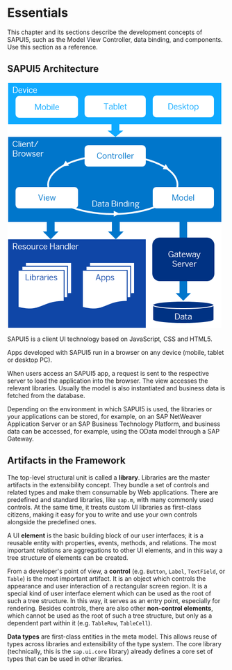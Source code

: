 <!-- loioec699e0817fb46a0817b0fa276a249f8 -->

# Essentials

This chapter and its sections describe the development concepts of SAPUI5, such as the Model View Controller, data binding, and components. Use this section as a reference.



<a name="loioec699e0817fb46a0817b0fa276a249f8__section_jdv_3zg_yz"/>

## SAPUI5 Architecture

![SAPUI5 Architecture Overview](images/SAPUI5_Architecture_Overview_99b4be7.png)

SAPUI5 is a client UI technology based on JavaScript, CSS and HTML5.

Apps developed with SAPUI5 run in a browser on any device \(mobile, tablet or desktop PC\).

When users access an SAPUI5 app, a request is sent to the respective server to load the application into the browser. The view accesses the relevant libraries. Usually the model is also instantiated and business data is fetched from the database.

Depending on the environment in which SAPUI5 is used, the libraries or your applications can be stored, for example, on an SAP NetWeaver Application Server or an SAP Business Technology Platform, and business data can be accessed, for example, using the OData model through a SAP Gateway.



## Artifacts in the Framework

The top-level structural unit is called a **library**. Libraries are the master artifacts in the extensibility concept. They bundle a set of controls and related types and make them consumable by Web applications. There are predefined and standard libraries, like `sap.m`, with many commonly used controls. At the same time, it treats custom UI libraries as first-class citizens, making it easy for you to write and use your own controls alongside the predefined ones.

A UI **element** is the basic building block of our user interfaces; it is a reusable entity with properties, events, methods, and relations. The most important relations are aggregations to other UI elements, and in this way a tree structure of elements can be created.

From a developer's point of view, a **control** \(e.g. `Button`, `Label`, `TextField`, or `Table`\) is the most important artifact. It is an object which controls the appearance and user interaction of a rectangular screen region. It is a special kind of user interface element which can be used as the root of such a tree structure. In this way, it serves as an entry point, especially for rendering. Besides controls, there are also other **non-control elements**, which cannot be used as the root of such a tree structure, but only as a dependent part within it \(e.g. `TableRow`, `TableCell`\).

**Data types** are first-class entities in the meta model. This allows reuse of types across libraries and extensibility of the type system. The core library \(technically, this is the `sap.ui.core` library\) already defines a core set of types that can be used in other libraries.

